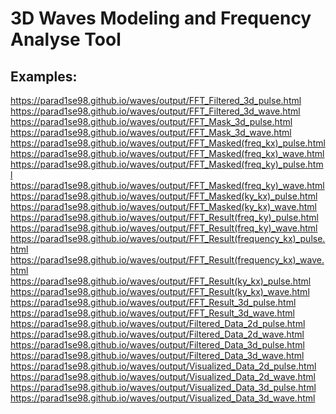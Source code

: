 3D Waves Modeling and Frequency Analyse Tool
===

Examples:
---
https://parad1se98.github.io/waves/output/FFT_Filtered_3d_pulse.html
https://parad1se98.github.io/waves/output/FFT_Filtered_3d_wave.html
https://parad1se98.github.io/waves/output/FFT_Mask_3d_pulse.html
https://parad1se98.github.io/waves/output/FFT_Mask_3d_wave.html
https://parad1se98.github.io/waves/output/FFT_Masked(freq_kx)_pulse.html
https://parad1se98.github.io/waves/output/FFT_Masked(freq_kx)_wave.html
https://parad1se98.github.io/waves/output/FFT_Masked(freq_ky)_pulse.html
https://parad1se98.github.io/waves/output/FFT_Masked(freq_ky)_wave.html
https://parad1se98.github.io/waves/output/FFT_Masked(ky_kx)_pulse.html
https://parad1se98.github.io/waves/output/FFT_Masked(ky_kx)_wave.html
https://parad1se98.github.io/waves/output/FFT_Result(freq_ky)_pulse.html
https://parad1se98.github.io/waves/output/FFT_Result(freq_ky)_wave.html
https://parad1se98.github.io/waves/output/FFT_Result(frequency_kx)_pulse.html
https://parad1se98.github.io/waves/output/FFT_Result(frequency_kx)_wave.html
https://parad1se98.github.io/waves/output/FFT_Result(ky_kx)_pulse.html
https://parad1se98.github.io/waves/output/FFT_Result(ky_kx)_wave.html
https://parad1se98.github.io/waves/output/FFT_Result_3d_pulse.html
https://parad1se98.github.io/waves/output/FFT_Result_3d_wave.html
https://parad1se98.github.io/waves/output/Filtered_Data_2d_pulse.html
https://parad1se98.github.io/waves/output/Filtered_Data_2d_wave.html
https://parad1se98.github.io/waves/output/Filtered_Data_3d_pulse.html
https://parad1se98.github.io/waves/output/Filtered_Data_3d_wave.html
https://parad1se98.github.io/waves/output/Visualized_Data_2d_pulse.html
https://parad1se98.github.io/waves/output/Visualized_Data_2d_wave.html
https://parad1se98.github.io/waves/output/Visualized_Data_3d_pulse.html
https://parad1se98.github.io/waves/output/Visualized_Data_3d_wave.html